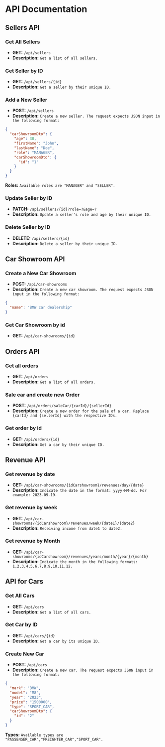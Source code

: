 # API Documentation

## Sellers API

### Get All Sellers

- **GET:** `/api/sellers`
- **Description:** `Get a list of all sellers.`

### Get Seller by ID

- **GET:** `/api/sellers/{id}`
- **Description:** `Get a seller by their unique ID.`

### Add a New Seller

- **POST:** `/api/sellers`
- **Description:** `Create a new seller. The request expects JSON input in the following format:`

```json
{
  "carShowroomDto": {
    "age": 30,
    "firstName": "John",
    "lastName": "Doe",
    "role": "MANAGER",
    "carShowroomDto": {
      "id": "1"
    }
  }
}
```

**Roles:** `Available roles are "MANAGER" and "SELLER".`

### Update Seller by ID

- **PATCH:** `/api/sellers/{id}?role=?&age=?`
- **Description:** `Update a seller's role and age by their unique ID.`

### Delete Seller by ID

- **DELETE:** `/api/sellers/{id}`
- **Description:** `Delete a seller by their unique ID.`

## Car Showroom API

### Create a New Car Showroom

- **POST:** `/api/car-showrooms`
- **Description:** `Create a new car showroom. The request expects JSON input in the following format:`

```json
{
  "name": "BMW car dealership"
}
```
### Get Car Showroom by id

- **GET:** `/api/car-showrooms/{id}`
  
## Orders API

### Get all orders

- **GET:** `/api/orders`
- **Description:** `Get a list of all orders.`
  
### Sale car and create new Order

- **POST:** `/api/orders/saleCar/{carId}/{sellerId}`
- **Description:** `Create a new order for the sale of a car. Replace {carId} and {sellerId} with the respective IDs.`
  
### Get order by id
- **GET:** `/api/orders/{id}`
- **Description:** `Get a car by their unique ID.`

## Revenue API

### Get revenue by date

- **GET:** `/api/car-showrooms/{idCarshowroom}/revenues/day/{date}`
- **Description:** `Indicate the date in the format: yyyy-MM-dd. For example: 2023-09-19.`
  
### Get revenue by week

- **GET:** `/api/car-showrooms/{idCarshowroom}/revenues/week/{date1}/{date2}`
- **Description:** `Receiving income from date1 to date2.`
  
### Get revenue by Month
- **GET:** `/api/car-showrooms/{idCarshowroom}/revenues/years/month/{year}/{month}`
- **Description:** `Indicate the month in the following formats: 1,2,3,4,5,6,7,8,9,10,11,12.`

## API for Cars

### Get All Cars

- **GET:** `/api/cars`
- **Description:** `Get a list of all cars.`

### Get Car by ID

- **GET:** `/api/cars/{id}`
- **Description:** `Get a car by its unique ID.`

### Create New Car

- **POST:** `/api/cars`
- **Description:** `Create a new car. The request expects JSON input in the following format:`

```json
{
  "mark": "BMW",
  "model": "M8",
  "year": "2023",
  "price": "1500000",
  "type": "SPORT_CAR",
  "carShowroomDto": {
    "id": "2"
  }
}
```
**Types:** `Available types are "PASSENGER_CAR","FREIGHTER_CAR","SPORT_CAR".`

